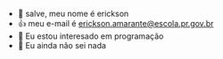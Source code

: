 - 👋 salve, meu nome é erickson 
- :+1: meu e-mail é erickson.amarante@escola.pr.gov.br
- 👀 Eu estou interesado em programação 
- 🌱 Eu ainda não sei nada 

<!---
ericksonRG24/ericksonRG24 is a ✨ special ✨ repository because its `README.md` (this file) appears on your GitHub profile.
You can click the Preview link to take a look at your changes.
--->
